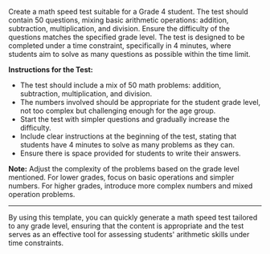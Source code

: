 
Create a math speed test suitable for a Grade 4 student. The test should contain 50 questions, mixing basic arithmetic operations: addition, subtraction, multiplication, and division. Ensure the difficulty of the questions matches the specified grade level. The test is designed to be completed under a time constraint, specifically in 4 minutes, where students aim to solve as many questions as possible within the time limit.

**Instructions for the Test:**

- The test should include a mix of 50 math problems: addition, subtraction, multiplication, and division.
- The numbers involved should be appropriate for the student grade level, not too complex but challenging enough for the age group.
- Start the test with simpler questions and gradually increase the difficulty.
- Include clear instructions at the beginning of the test, stating that students have 4 minutes to solve as many problems as they can.
- Ensure there is space provided for students to write their answers.

**Note:** Adjust the complexity of the problems based on the grade level mentioned. For lower grades, focus on basic operations and simpler numbers. For higher grades, introduce more complex numbers and mixed operation problems.

---

By using this template, you can quickly generate a math speed test tailored to any grade level, ensuring that the content is appropriate and the test serves as an effective tool for assessing students' arithmetic skills under time constraints.